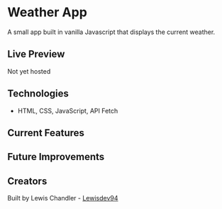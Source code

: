# Weather App

A small app built in vanilla Javascript that displays the current weather.

## Live Preview

Not yet hosted

## Technologies

- HTML, CSS, JavaScript, API Fetch

## Current Features



## Future Improvements


## Creators

Built by Lewis Chandler - [Lewisdev94](https://github.com/Lewisdev94)
